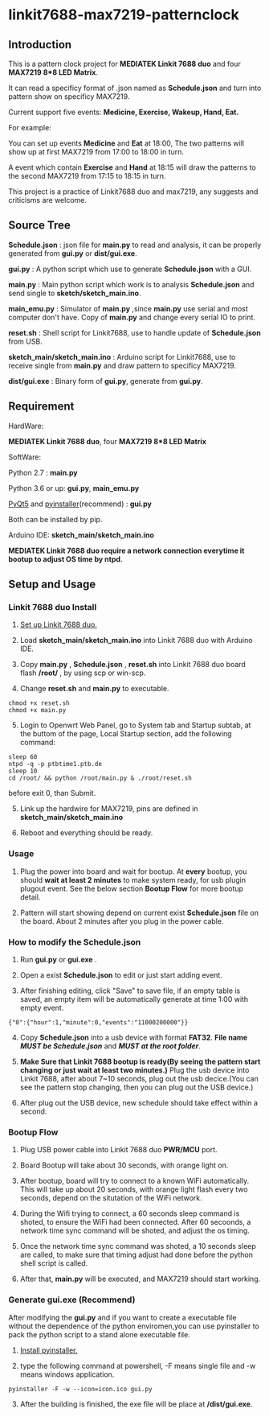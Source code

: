 # linkit7688-max7219-patternclock

  ## Introduction

  This is a pattern clock project for **MEDIATEK Linkit 7688 duo** and four **MAX7219 8*8 LED Matrix**.

It can read a specificy format of .json named as **Schedule.json** and turn into pattern show on specificy MAX7219.

  Current support five events: **Medicine, Exercise, Wakeup, Hand, Eat.**

  For example:

  You can set up events **Medicine** and **Eat** at 18:00, The two patterns will show up at first MAX7219 from 17:00 to 18:00 in turn.

  A event which contain **Exercise** and **Hand** at 18:15 will draw the patterns to the second MAX7219 from 17:15 to 18:15 in turn.

This project is a practice of Linkit7688 duo and max7219, any suggests and criticisms are welcome.

## Source Tree

**Schedule.json** : json file for **main.py** to read and analysis, it can be properly generated from **gui.py** or **dist/gui.exe**.

   **gui.py** : A python script which use to generate **Schedule.json** with a GUI.

**main.py** : Main python script which work is to analysis **Schedule.json** and send single to **sketch/sketch_main.ino**.

**main_emu.py** : Simulator of **main.py** ,since **main.py** use serial and most computer don't have. Copy of **main.py** and change every serial IO to print.

  **reset.sh** : Shell script for Linkit7688, use to handle update of **Schedule.json** from USB.

**sketch_main/sketch_main.ino** : Arduino script for Linkit7688, use to receive single from **main.py** and draw pattern to specificy MAX7219.

**dist/gui.exe** : Binary form of **gui.py**, generate from **gui.py**.

## Requirement

HardWare:

  **MEDIATEK Linkit 7688 duo**, four **MAX7219 8*8 LED Matrix**

SoftWare:

  Python 2.7 : **main.py**

  Python 3.6 or up: **gui.py**, **main_emu.py**

  [PyQt5](https://pypi.org/project/PyQt5/) and [pyinstaller](https://www.pyinstaller.org/)(recommend) : **gui.py**

Both can be installed by pip.

  Arduino IDE: **sketch_main/sketch_main.ino**



**MEDIATEK Linkit 7688 duo require a network connection everytime it bootup to adjust OS time by ntpd.**

## Setup and Usage

### Linkit 7688 duo Install

1. [Set up Linkit 7688 duo.](https://docs.labs.mediatek.com/resource/linkit-smart-7688/en/get-started/get-started-with-the-linkit-smart-7688-duo-development-board)

2. Load **sketch_main/sketch_main.ino** into Linkit 7688 duo with Arduino IDE.

3. Copy **main.py** , **Schedule.json** , **reset.sh** into Linkit 7688 duo board flash **/root/** , by using scp or win-scp.

4. Change **reset.sh** and **main.py** to executable.

```
chmod +x reset.sh
chmod +x main.py
```

5. Login to Openwrt Web Panel, go to System tab and Startup subtab, at the buttom of the page, Local Startup section, add the following command:

```
sleep 60
ntpd -q -p ptbtime1.ptb.de
sleep 10
cd /root/ && python /root/main.py & ./root/reset.sh
```
before exit 0, than Submit.

5. Link up the hardwire for MAX7219, pins are defined in **sketch_main/sketch_main.ino**

  6. Reboot and everything should be ready.

### Usage

1. Plug the power into board and wait for bootup. At **every** bootup, you should **wait at least 2 minutes** to make system ready, for usb plugin plugout event. See the below section **Bootup Flow** for more bootup detail.

2. Pattern will start showing depend on current exist **Schedule.json** file on the board. About 2 minutes after you plug in the power cable.

### How to modify the Schedule.json

  1. Run **gui.py** or **gui.exe** .

  2. Open a exist **Schedule.json**  to edit or just start adding event.

  3. After finishing editing, click "Save" to save file, if an empty table is saved, an empty item will be automatically generate at time 
1:00 with empty event.
```
{"0":{"hour":1,"minute":0,"events":"11000200000"}}
```

4. Copy **Schedule.json** into a usb device with format **FAT32**. **File name** ***MUST be Schedule.json*** and ***MUST at the root folder***.

5. **Make Sure that Linkit 7688 bootup is ready(By seeing the pattern start changing or just wait at least two minutes.)** Plug the usb device into Linkit 7688, after about 7~10 seconds, plug out the usb decice.(You can see the pattern stop changing, then you can plug out the USB device.)

6. After plug out the USB device, new schedule should take effect within a second.

### Bootup Flow

1. Plug USB power cable into Linkit 7688 duo **PWR/MCU** port.

2. Board Bootup will take about 30 seconds, with orange light on.

3. After bootup, board will try to connect to a known WiFi automatically. This will take up about 20 seconds, with orange light flash every two seconds,
depend on the situtation of the WiFi network.

4. During the Wifi trying to connect, a 60 seconds sleep command is shoted, to ensure the WiFi had been connected.
After 60 secoonds, a network time sync command will be shoted, and adjust the os timing.

5. Once the network time sync command was shoted, a 10 seconds sleep are called, to make sure that timing adjust had done before the 
python shell script is called.

5. After that, **main.py** will be executed, and MAX7219 should start working.


### Generate gui.exe (Recommend)

After modifying the **gui.py** and if you want to create a executable file without the dependence of the python enviromen,you can use pyinstaller to pack the python script to a stand alone executable file.

1. [Install pyinstaller.](https://www.pyinstaller.org/)

2. type the following command at powershell, -F means single file and -w means windows application.

```
pyinstaller -F -w --icon=icon.ico gui.py
```

3. After the building is finished, the exe file will be place at **/dist/gui.exe**.

